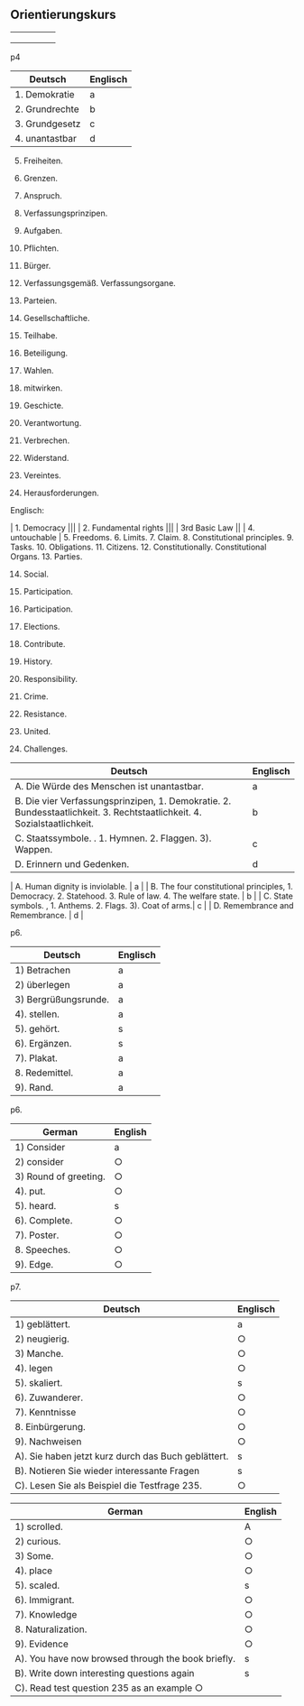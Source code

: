 ## Orientierungskurs 

|   |   |   |   |   |
|---|---|---|---|---|
|   |   |   |   |   |
|   |   |   |   |   |
|   |   |   |   |   |

p4

| Deutsch|Englisch |
|---|---|
| 1. Demokratie |a|
| 2. Grundrechte |b|
| 3. Grundgesetz |c|
| 4. unantastbar |d|

5. Freiheiten.  
6. Grenzen.
7. Anspruch.
8. Verfassungsprinzipen.
9. Aufgaben.
10. Pflichten. 
11. Bürger.
12. Verfassungsgemäß. Verfassungsorgane. 
13. Parteien. 

14. Gesellschaftliche.
15. Teilhabe.
16. Beteiligung.
17. Wahlen.
18. mitwirken. 
19. Geschicte.
20. Verantwortung.
21. Verbrechen.
22. Widerstand.
23. Vereintes. 

24. Herausforderungen.

Englisch:

| 1. Democracy |||
| 2. Fundamental rights |||
| 3rd Basic Law ||
| 4. untouchable |
5. Freedoms.
6. Limits.
7. Claim.
8. Constitutional principles.
9. Tasks.
10. Obligations.
11. Citizens.
12. Constitutionally. Constitutional Organs. 
13. Parties.


14. Social.
15. Participation.
16. Participation.
17. Elections.
18. Contribute.
19. History.
20. Responsibility.
21. Crime.
22. Resistance.
23. United.

24. Challenges.

| Deutsch | Englisch|
|---|---|
| A. Die Würde des Menschen ist unantastbar. | a|
| B. Die vier Verfassungsprinzipen, 1. Demokratie. 2. Bundesstaatlichkeit. 3. Rechtstaatlichkeit. 4. Sozialstaatlichkeit. | b|
| C. Staatssymbole.  . 1. Hymnen.  2. Flaggen. 3). Wappen. | c |
| D. Erinnern und Gedenken. | d|

| A. Human dignity is inviolable. | a |
| B. The four constitutional principles, 1. Democracy. 2. Statehood. 3. Rule of law. 4. The welfare state. | b |
| C. State symbols. , 1. Anthems. 2. Flags. 3). Coat of arms.| c |
| D. Remembrance and Remembrance. | d |


p6.

|Deutsch |Englisch |
|---|---|
| 1) Betrachen |a|
| 2) überlegen |a|
| 3) Bergrüßungsrunde. |a|
| 4). stellen. |a|
| 5). gehört. | s|
| 6). Ergänzen. |s|
| 7). Plakat. |a|
| 8. Redemittel. |a|
| 9). Rand. |a|

p6.

| German | English |
| --- | --- |
| 1) Consider | a |
| 2) consider | ○ |
| 3) Round of greeting. | ○ |
| 4). put. | ○ |
| 5). heard. | s |
| 6). Complete. | ○ |
| 7). Poster. | ○ |
| 8. Speeches. | ○ |
| 9). Edge. | ○ |

p7.

|Deutsch |Englisch |
|---|---|
| 1) geblättert. |a|
| 2) neugierig. |○|
| 3) Manche. |○|
| 4). legen |○|
| 5). skaliert. | s|
| 6). Zuwanderer. |○|
| 7). Kenntnisse |○|
| 8. Einbürgerung. |○|
| 9). Nachweisen |○|
| A). Sie haben jetzt kurz durch das Buch geblättert. | s|
| B). Notieren Sie wieder interessante Fragen |s|
| C). Lesen Sie als Beispiel die Testfrage 235.| ○|

| German | English |
| --- | --- |
| 1) scrolled. | A |
| 2) curious. | ○ |
| 3) Some. | ○ |
| 4). place | ○ |
| 5). scaled. | s |
| 6). Immigrant. | ○ |
| 7). Knowledge | ○ |
| 8. Naturalization. | ○ |
| 9). Evidence | ○ |
| A). You have now browsed through the book briefly. | s |
| B). Write down interesting questions again | s |
| C). Read test question 235 as an example ○ |
